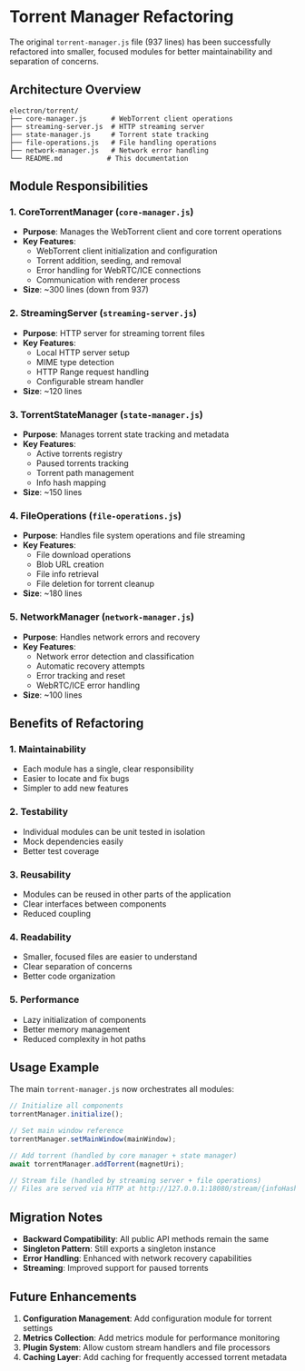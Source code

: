 # Torrent Manager Refactoring

The original `torrent-manager.js` file (937 lines) has been successfully refactored into smaller, focused modules for better maintainability and separation of concerns.

## Architecture Overview

```
electron/torrent/
├── core-manager.js      # WebTorrent client operations
├── streaming-server.js  # HTTP streaming server
├── state-manager.js     # Torrent state tracking
├── file-operations.js   # File handling operations
├── network-manager.js   # Network error handling
└── README.md           # This documentation
```

## Module Responsibilities

### 1. CoreTorrentManager (`core-manager.js`)
- **Purpose**: Manages the WebTorrent client and core torrent operations
- **Key Features**:
  - WebTorrent client initialization and configuration
  - Torrent addition, seeding, and removal
  - Error handling for WebRTC/ICE connections
  - Communication with renderer process
- **Size**: ~300 lines (down from 937)

### 2. StreamingServer (`streaming-server.js`)
- **Purpose**: HTTP server for streaming torrent files
- **Key Features**:
  - Local HTTP server setup
  - MIME type detection
  - HTTP Range request handling
  - Configurable stream handler
- **Size**: ~120 lines

### 3. TorrentStateManager (`state-manager.js`)
- **Purpose**: Manages torrent state tracking and metadata
- **Key Features**:
  - Active torrents registry
  - Paused torrents tracking
  - Torrent path management
  - Info hash mapping
- **Size**: ~150 lines

### 4. FileOperations (`file-operations.js`)
- **Purpose**: Handles file system operations and file streaming
- **Key Features**:
  - File download operations
  - Blob URL creation
  - File info retrieval
  - File deletion for torrent cleanup
- **Size**: ~180 lines

### 5. NetworkManager (`network-manager.js`)
- **Purpose**: Handles network errors and recovery
- **Key Features**:
  - Network error detection and classification
  - Automatic recovery attempts
  - Error tracking and reset
  - WebRTC/ICE error handling
- **Size**: ~100 lines

## Benefits of Refactoring

### 1. **Maintainability**
- Each module has a single, clear responsibility
- Easier to locate and fix bugs
- Simpler to add new features

### 2. **Testability**
- Individual modules can be unit tested in isolation
- Mock dependencies easily
- Better test coverage

### 3. **Reusability**
- Modules can be reused in other parts of the application
- Clear interfaces between components
- Reduced coupling

### 4. **Readability**
- Smaller, focused files are easier to understand
- Clear separation of concerns
- Better code organization

### 5. **Performance**
- Lazy initialization of components
- Better memory management
- Reduced complexity in hot paths

## Usage Example

The main `torrent-manager.js` now orchestrates all modules:

```javascript
// Initialize all components
torrentManager.initialize();

// Set main window reference
torrentManager.setMainWindow(mainWindow);

// Add torrent (handled by core manager + state manager)
await torrentManager.addTorrent(magnetUri);

// Stream file (handled by streaming server + file operations)
// Files are served via HTTP at http://127.0.0.1:18080/stream/{infoHash}/{fileName}
```

## Migration Notes

- **Backward Compatibility**: All public API methods remain the same
- **Singleton Pattern**: Still exports a singleton instance
- **Error Handling**: Enhanced with network recovery capabilities
- **Streaming**: Improved support for paused torrents

## Future Enhancements

1. **Configuration Management**: Add configuration module for torrent settings
2. **Metrics Collection**: Add metrics module for performance monitoring
3. **Plugin System**: Allow custom stream handlers and file processors
4. **Caching Layer**: Add caching for frequently accessed torrent metadata 